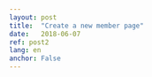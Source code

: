 ```yaml
---
layout: post
title:  "Create a new member page"
date:   2018-06-07
ref: post2
lang: en
anchor: False
---
```


